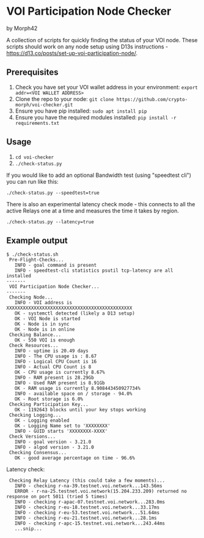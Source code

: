 # VOI Participation Node Checker

by Morph42

A collection of scripts for quickly finding the status of your VOI node.
These scripts should work on any node setup using D13s instructions - https://d13.co/posts/set-up-voi-participation-node/.

## Prerequisites

1) Check you have set your VOI wallet address in your environment:
   `export addr=<VOI WALLET ADDRESS>`
2) Clone the repo to your node:
   `git clone https://github.com/crypto-morph/voi-checker.git`
3) Ensure you have pip installed:
   `sudo apt install pip`
4) Ensure you have the required modules installed:
   `pip install -r requirements.txt`

## Usage

1) `cd voi-checker`
2) `./check-status.py`

If you would like to add an optional Bandwidth test (using "speedtest cli") you can run like this:

`./check-status.py --speedtest=true`

There is also an experimental latency check mode - this connects to all the active Relays one at a time and measures the time it takes by region. 

`./check-status.py --latency=true`

## Example output

```
$ ./check-status.sh 
 Pre-Flight-Checks...
   INFO - goal command is present
   INFO - speedtest-cli statistics psutil tcp-latency are all installed
-------
 VOI Participation Node Checker...
-------
 Checking Node...
   INFO - VOI address is XXXXXXXXXXXXXXXXXXXXXXXXXXXXXXXXXXXXXXXXXXXXXX
   OK - systemctl detected (likely a D13 setup)
   OK - VOI Node is started
   OK - Node is in sync
   OK - Node is in online
 Checking Balance...
   OK - 550 VOI is enough
 Check Resources...
   INFO - uptime is 20.49 days
   INFO - The CPU usage is : 8.67
   INFO - Logical CPU Count is 16
   INFO - Actual CPU Count is 8
   OK - CPU usage is currently 8.67%
   INFO - RAM present is 28.29Gb
   INFO - Used RAM present is 8.91Gb
   OK - RAM usage is currently 8.908443450927734%
   INFO - available space on / storage - 94.0%
   OK - Root storage is 6.0%
 Checking Participation Key...
   OK - 1192643 blocks until your key stops working
 Checking Logging...
   OK - Logging enabled
   OK - Logging Name set to 'XXXXXXXX'
   INFO - GUID starts 'XXXXXXXX-XXXX'
 Check Versions...
   INFO - goal version - 3.21.0
   INFO - algod version - 3.21.0
 Checking Consensus...
   OK - good average percentage on time - 96.6%
```
Latency check:
```
 Checking Relay Latency (this could take a few moments)...
   INFO - checking r-na-39.testnet.voi.network...143.56ms
   ERROR - r-na-25.testnet.voi.network(15.204.233.209) returned no response on port 5011 (tried 5 times)
   INFO - checking r-apac-07.testnet.voi.network...283.0ms
   INFO - checking r-eu-18.testnet.voi.network...33.17ms
   INFO - checking r-eu-53.testnet.voi.network...51.64ms
   INFO - checking r-eu-21.testnet.voi.network...28.1ms
   INFO - checking r-apc-15.testnet.voi.network...243.44ms
   ...snip...
   
```